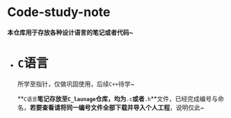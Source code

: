 # Code-study-note
**本仓库用于存放各种设计语言的笔记或者代码~**

+ # `C`语言

  所学至指针，仅做巩固使用，后续`C++`待学~

  **`C语言`**笔记存放至`C_launage`仓库，均为**`.c`**或者**`.h`**文件，已经完成编号与命名，**若要查看请将同一编号文件全部下载并导入个人工程**，说明仅此~

